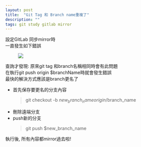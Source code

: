 ```yaml
---
layout: post
title:  "Git Tag 和 Branch name重複了"
description: ""
tags: git study gitlab mirror
---
```



設定GitLab 同步mirror時  
一直發生如下錯誤  
<figure class="foto-legenda">
	<img src="{{ "/assets/2020/2020080400.jpg"}}">
</figure>

查詢才發現: 原來git tag 和branch名稱相同時會有此問題  
在執行git push origin $branchName時就會發生錯誤  
最快的解決方式應該是branch更名了

* 首先保存要更名的分支內容  
  > git checkout -b $new_branch_name origin/$branch_name
* 刪除遠端分支  
* push新的分支  
  > git push $new_branch_name  

執行後, 所有內容都mirror過去啦! 



